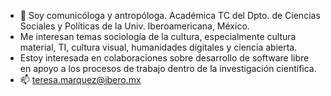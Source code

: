 - 👋 Soy comunicóloga y antropóloga. Académica TC del Dpto. de Ciencias Sociales y Políticas de la Univ. Iberoamericana, México.
- Me interesan temas sociología de la cultura, especialmente cultura material, TI, cultura visual, humanidades digitales y ciencia abierta. 
- Estoy interesada en colaboraciones sobre desarrollo de software libre en apoyo a los procesos de trabajo dentro de la investigación científica.
- 📫 teresa.marquez@ibero.mx

<!---
tmarquez-mx/tmarquez-mx is a ✨ special ✨ repository because its `README.md` (this file) appears on your GitHub profile.
You can click the Preview link to take a look at your changes.
--->
